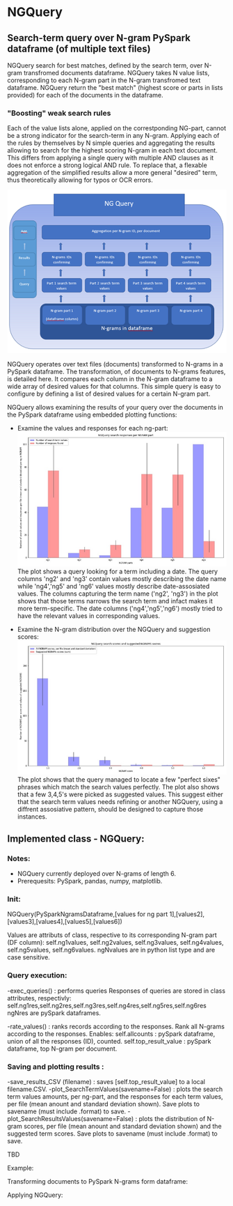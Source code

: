 # NGQuery 
## Search-term query over N-gram PySpark dataframe (of multiple text files)

NGQuery search for best matches, defined by the search term, over N-gram transfromed documents dataframe.
NGQuery takes N value lists, corresponding to each N-gram part in the N-gram transfromed text dataframe.
NGQuery return the "best match" (highest score or parts in lists provided) for each of the documents in the dataframe.

### "Boosting" weak search rules
Each of the value lists alone, applied on the correstponding NG-part, cannot be a strong indicator for the search-term in any N-gram.
Applying each of the rules by themselves by N simple queries and aggregating the results allowing to search for the highest scoring N-gram in each text document.
This differs from applying a single query with multiple AND clauses as it does not enforce a strong logical AND rule. To replace that, a flexable aggregation of the simplified results allow a more general "desired" term, thus theoretically allowing for typos or OCR errors.

![#NGQuery diagram](https://github.com/AsafGazit/NGQuery/blob/master/img/NGQuery.png)

NGQuery operates over text files (documents) transformed to N-grams in a PySpark dataframe. The transformation, of documents to N-grams features, is detailed here.
It compares each column in the N-gram dataframe to a wide array of desired values for that columns. This simple query is easy to configure by defining a list of desired values for a certain N-gram part.

NGQuery allows examining the results of your query over the documents in the PySpark dataframe using embedded plotting functions:
- Examine the values and responses for each ng-part:
![#plot_SearchTermValues function](https://github.com/AsafGazit/NGQuery/blob/master/img/plot_SearchTermValues.jpg)
The plot shows a query looking for a term including a date. The query columns 'ng2' and 'ng3' contain values mostly describing the date name while 'ng4','ng5' and 'ng6' values mostly describe date-assosiated values.
The columns capturing the term name ('ng2', 'ng3') in the plot shows that those terms narrows the search term and infact makes it more term-specific. 
The date columns ('ng4','ng5','ng6') mostly tried to have the relevant values in corresponding values.

- Examine the N-gram distribution over the NGQuery and suggestion scores:
![#plot_SearchResultsValues function](https://github.com/AsafGazit/NGQuery/blob/master/img/plot_SearchResultsValues.jpg)
The plot shows that the query managed to locate a few "perfect sixes" phrases which match the search values perfectly. 
The plot also shows that a few 3,4,5's were picked as suggested values. This suggest either that the search term values needs refining or another NGQuery, using a diffrent assosiative pattern, should be designed to capture those instances.

## Implemented class - NGQuery:
### Notes: 
- NGQuery currently deployed over N-grams of length 6.
- Prerequesits: PySpark, pandas, numpy, matplotlib.

### Init:
NGQuery(PySparkNgramsDataframe,[values for ng part 1],[values2],[values3],[values4],[values5],[values6])

Values are attributs of class, respective to its corresponding N-gram part (DF column):
self.ng1values, self.ng2values, self.ng3values, self.ng4values, self.ng5values, self.ng6values.
ngNvalues are in python list type and are case sensitive.

### Query execution:
-exec_queries() : performs queries
Responses of queries are stored in class attributes, respectivly:
self.ng1res,self.ng2res,self.ng3res,self.ng4res,self.ng5res,self.ng6res
ngNres are pySpark dataframes.

-rate_values() : ranks records according to the responses.
Rank all N-grams according to the responses. 
Enables:
self.allcounts : pySpark dataframe, union of all the responses (ID), counted.
self.top_result_value : pySpark dataframe, top N-gram per document.

### Saving and plotting results :
-save_results_CSV (filename) : saves [self.top_result_value] to a local filename.CSV.
-plot_SearchTermValues(savename=False) : plots the search term values amounts, per ng-part, and the responses for each term values, per file (mean anount and standard deviation shown). 
Save plots to savename (must include .format) to save.
-plot_SearchResultsValues(savename=False) : plots the distribution of N-gram scores, per file (mean anount and standard deviation shown) and the suggested term scores.
Save plots to savename (must include .format) to save.


TBD

Example:

Transforming documents to PySpark N-grams form dataframe:

Applying NGQuery:

